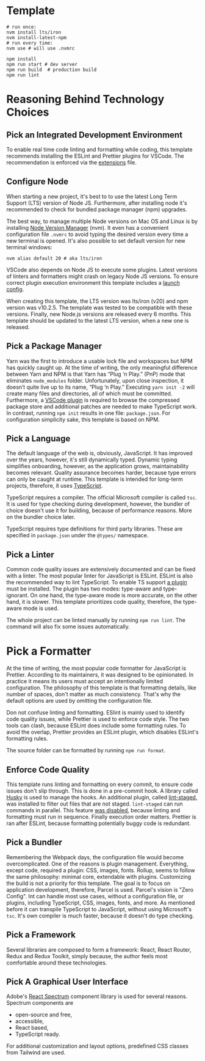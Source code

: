 # Template

```shell
# run once:
nvm install lts/iron
nvm install-latest-npm
# run every time:
nvm use # will use .nvmrc
```

```shell
npm install
npm run start # dev server
npm run build  # production build
npm run lint
```

# Reasoning Behind Technology Choices

## Pick an Integrated Development Environment
To enable real time code linting and formatting while coding, this template
recommends installing the ESLint and Prettier plugins for VSCode. The 
recommendation is enforced via the [extensions](.vscode/extensions.json) file.

## Configure Node
When starting a new project, it's best to to use the latest Long Term Support 
(LTS) version of Node JS. Furthermore, after installing node it's recommended to 
check for bundled package manager (npm) upgrades. 

The best way, to manage multiple Node versions on Mac OS and Linux is by 
installing [Node Version Manager](https://github.com/nvm-sh/nvm) (nvm). It even 
has a convenient configuration file `.nvmrc` to avoid typing the desired version
every time a new terminal is opened. It's also possible to set default version 
for new terminal windows:

```shell
nvm alias default 20 # aka lts/iron
```

VSCode also depends on Node JS to execute some plugins. Latest versions of
linters and formatters might crash on legacy Node JS versions. To ensure correct
plugin execution environment this template includes a 
[launch config](.vscode/launch.json).

When creating this template, the LTS version was lts/iron (v20) and npm version 
was v10.2.5. The template was tested to be compatible with these versions. 
Finally, new Node.js versions are released every 6 months. This template should 
be updated to the latest LTS version, when a new one is released.

## Pick a Package Manager
Yarn was the first to introduce a usable lock file and workspaces but NPM has 
quickly caught up. At the time of writing, the only meaningful difference 
between Yarn and NPM is that Yarn has “Plug ‘n Play.” (PnP) mode that eliminates
 `node_modules` folder. Unfortunately, upon close inspection, it doesn’t quite 
 live up to its name, “Plug ‘n Play.” Executing `yarn init -2` will create many 
 files and directories, all of which must be committed. Furthermore, a 
 [VSCode plugin](https://marketplace.visualstudio.com/items?itemName=arcanis.vscode-zipfs)
 is required to browse the compressed package store and additional patches are 
 needed to make TypeScript work. In contrast, running `npm init` results in one 
 file: `package.json`. For configuration simplicity sake, this template is based
 on NPM.

## Pick a Language
The default language of the web is, obviously, JavaScript. It has improved over 
the years, however, it's still dynamically typed. Dynamic typing simplifies 
onboarding, however, as the application grows, maintainability becomes relevant.
Quality assurance becomes harder, because type errors can only be caught at 
runtime. This template is intended for long-term projects, therefore, it uses
[TypeScript](https://www.typescriptlang.org/).

TypeScript requires a compiler. The official Microsoft compiler is called `tsc`.
It is used for type checking during development, however, the bundler of choice
doesn't use it for building, because of performance reasons. More on the bundler
choice later.

TypeScript requires type definitions for third party libraries. These are 
specified in `package.json` under the `@types/` namespace.

## Pick a Linter
Common code quality issues are extensively documented and can be fixed with a 
linter. The most popular linter for JavaScript is ESLint. ESLint is also the 
recommended way to lint TypeScript. To enable TS support 
[a plugin](https://typescript-eslint.io/) must be installed. The plugin has two 
modes: type-aware and type-ignorant. On one hand, the type-aware mode is more 
accurate, on the other hand, it is slower. This template prioritizes code
quality, therefore, the type-aware mode is used.

The whole project can be linted manually by running `npm run lint`. The command
will also fix some issues automatically.

# Pick a Formatter
At the time of writing, the most popular code formatter for JavaScript is
Prettier. According to its maintainers, it was designed to be opinionated.
In practice it means its users must accept an intentionally limited
configuration. The philosophy of this template is that formatting details, like 
number of spaces, don't matter as much consistency. That's why the default
options are used by omitting the configuration file.

Don not confuse linting and formatting. ESlint is mainly used to identify code
quality issues, while Prettier is used to enforce code style. The two tools can
clash, because ESLint does include some formatting rules. To avoid the overlap,
Prettier provides an ESLint plugin, which disables ESLint's formatting rules.

The source folder can be formatted by running `npm run format`.

## Enforce Code Quality
This template runs linting and formatting on every commit, to ensure code issues
don't slip through. This is done in a pre-commit hook. A library called
[Husky](https://typicode.github.io/husky) is used to manage the hooks. An 
additional plugin, called
[lint-staged](https://www.npmjs.com/package/lint-staged), was installed 
to filter out files that are not staged. `lint-staged` can run commands in
parallel. This feature [was disabled](./.husky/pre-commit), because linting and 
formatting must run in sequence. Finally execution order matters. Prettier is 
ran after ESLint, because formatting potentially buggy code is redundant. 

## Pick a Bundler
Remembering the Webpack days, the configuration file would become
overcomplicated. One of the reasons is  plugin management. Everything, except 
code, required a plugin: CSS, images, fonts. Rollup, seems to follow the same 
philosophy: minimal core, extendable with plugins. Customizing the build is not 
a priority for this template. The goal is to focus on application development, 
therefore, Parcel is used. Parcel's vision is "Zero Config". Int can handle most
use cases, without a configuration file, or plugins, including TypeScript, CSS, 
images, fonts, and more. As mentioned before it can transpile TypeScript to 
JavaScript, without using Microsoft's `tsc`. It's own compiler is much faster,
because it doesn't do type checking.

## Pick a Framework
Several libraries are composed to form a framework: React, React Router, Redux
and Redux Toolkit, simply because, the author feels most comfortable around
these technologies.

## Pick A Graphical User Interface
Adobe's
[React Spectrum](https://react-spectrum.adobe.com/react-spectrum/index.html)
component library is used for several reasons. Spectrum components are
- open-source and free,
- accessible,
- React based,
- TypeScript ready.



For additional customization and layout options, predefined CSS classes from
Tailwind are used.